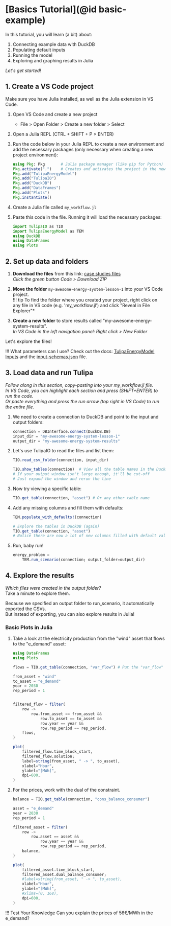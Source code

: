 # [Basics Tutorial](@id basic-example)

In this tutorial, you will learn (a bit) about:

1. Connecting example data with DuckDB
1. Populating default inputs
1. Running the model
1. Exploring and graphing results in Julia

*Let's get started!*

## 1. Create a VS Code project

Make sure you have Julia installed, as well as the Julia extension in VS Code.

1. Open VS Code and create a new project
    - File > Open Folder > Create a new folder > Select
1. Open a Julia REPL (CTRL + SHIFT + P > ENTER)
1. Run the code below in your Julia REPL to create a new environment and add the necessary packages (only necessary when creating a new project environment):

    ```julia
    using Pkg: Pkg       # Julia package manager (like pip for Python)
    Pkg.activate(".")    # Creates and activates the project in the new folder - notice it creates Project.toml and Manifest.toml in your folder for reproducibility
    Pkg.add("TulipaEnergyModel")
    Pkg.add("TulipaIO")
    Pkg.add("DuckDB")
    Pkg.add("DataFrames")
    Pkg.add("Plots")
    Pkg.instantiate()
    ```

1. Create a Julia file called `my_workflow.jl`
1. Paste this code in the file. Running it will load the necessary packages:

    ```julia
    import TulipaIO as TIO
    import TulipaEnergyModel as TEM
    using DuckDB
    using DataFrames
    using Plots
    ```

## 2. Set up data and folders

1. **Download the files** from this link: [case studies files](https://github.com/datejada/Tulipa101-hands-on/tree/main)\
*Click the green button Code > Download ZIP*

1. **Move the folder** `my-awesome-energy-system-lesson-1` into your VS Code project.\
!!! tip
    To find the folder where you created your project, right click on any file in VS code (e.g. 'my_workflow.jl') and click "Reveal in File Explorer"*

1. **Create a new folder** to store results called "my-awesome-energy-system-results".\
*In VS Code in the left navigation panel: Right click > New Folder*

Let's explore the files!

!!! What parameters can I use?
    Check out the docs: [TulipaEnergyModel Inputs](https://tulipaenergy.github.io/TulipaEnergyModel.jl/stable/20-user-guide/50-schemas/) and the [input-schemas.json](https://github.com/TulipaEnergy/TulipaEnergyModel.jl/blob/main/src/input-schemas.json) file.

## 3. Load data and run Tulipa

*Follow along in this section, copy-pasting into your my_workflow.jl file.\
In VS Code, you can highlight each section and press (SHIFT+ENTER) to run the code.\
Or paste everything and press the run arrow (top right in VS Code) to run the entire file.*

1. We need to create a connection to DuckDB and point to the input and output folders:

    ```julia
    connection = DBInterface.connect(DuckDB.DB)
    input_dir = "my-awesome-energy-system-lesson-1"
    output_dir = "my-awesome-energy-system-results"
    ```

1. Let's use TulipaIO to read the files and list them:

    ```julia
    TIO.read_csv_folder(connection, input_dir)

    TIO.show_tables(connection)  # View all the table names in the DuckDB connection
    # If your output window isn't large enough, it'll be cut-off
    # Just expand the window and rerun the line
    ```

1. Now try viewing a specific table:

    ```julia
    TIO.get_table(connection, "asset") # Or any other table name
    ```

1. Add any missing columns and fill them with defaults:

    ```julia
    TEM.populate_with_defaults!(connection)

    # Explore the tables in DuckDB (again)
    TIO.get_table(connection, "asset")
    # Notice there are now a lot of new columns filled with default values
    ```

1. Run, baby run!

    ```julia
    energy_problem =
        TEM.run_scenario(connection; output_folder=output_dir)
    ```

## 4. Explore the results

*Which files were created in the output folder?*\
Take a minute to explore them.

Because we specified an output folder to run_scenario, it automatically exported the CSVs.\
But instead of exporting, you can also explore results in Julia!

### Basic Plots in Julia

1. Take a look at the electricity production from the "wind" asset that flows to the "e_demand" asset:

    ```julia
    using DataFrames
    using Plots

    flows = TIO.get_table(connection, "var_flow") # Put the "var_flow" table from DuckDB into a Julia dataframe called "flows"

    from_asset = "wind"
    to_asset = "e_demand"
    year = 2030
    rep_period = 1


    filtered_flow = filter(
        row ->
            row.from_asset == from_asset &&
                row.to_asset == to_asset &&
                row.year == year &&
                row.rep_period == rep_period,
        flows,
    )

    plot(
        filtered_flow.time_block_start,
        filtered_flow.solution;
        label=string(from_asset, " -> ", to_asset),
        xlabel="Hour",
        ylabel="[MWh]",
        dpi=600,
    )
    ```

1. For the prices, work with the dual of the constraint.

    ```julia
    balance = TIO.get_table(connection, "cons_balance_consumer")

    asset = "e_demand"
    year = 2030
    rep_period = 1

    filtered_asset = filter(
        row ->
            row.asset == asset &&
                row.year == year &&
                row.rep_period == rep_period,
        balance,
    )

    plot(
        filtered_asset.time_block_start,
        filtered_asset.dual_balance_consumer;
        #label=string(from_asset, " -> ", to_asset),
        xlabel="Hour",
        ylabel="[MWh]",
        #xlims=(0, 168),
        dpi=600,
    )
    ```

!!! Test Your Knowledge
    Can you explain the prices of 56€/MWh in the e_demand?
